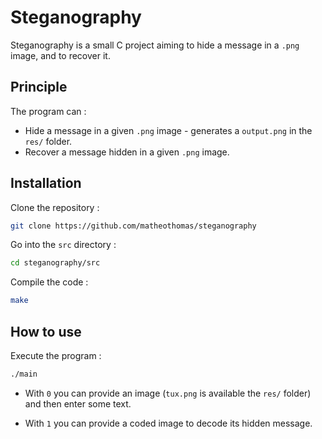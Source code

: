 # Steganography

Steganography is a small C project aiming to hide a message in a `.png` image, and to recover it.

## Principle
The program can  :
- Hide a message in a given `.png` image - generates a `output.png` in the `res/` folder.
- Recover a message hidden in a given `.png` image.


## Installation
Clone the repository :
```bash
git clone https://github.com/matheothomas/steganography
```

Go into the `src` directory :
```bash
cd steganography/src
```

Compile the code :
```bash
make
```
## How to use

Execute the program :
```bash
./main
```

- With `0` you can provide an image (`tux.png` is available the `res/` folder) and then enter some text.

- With `1` you can provide a coded image to decode its hidden message.
